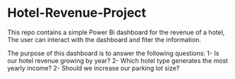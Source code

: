 # Hotel-Revenue-Project

This repo contains a simple Power Bi dashboard for the revenue of a hotel,
The user can interact with the dashboard and fiter the information.

The purpose of this dashboard is to answer the following questions:
1- Is our hotel revenue growing by year?
2- Which hotel type generates the most yearly income?
2- Should we increase our parking lot size?
